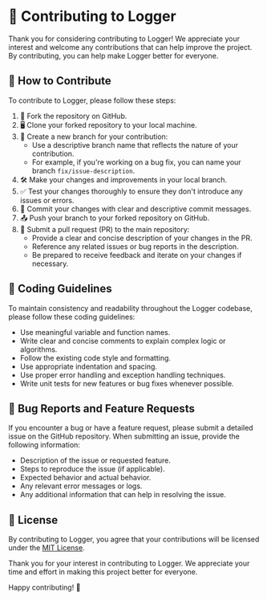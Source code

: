 # 🤝 Contributing to Logger

Thank you for considering contributing to Logger! We appreciate your interest and welcome any contributions that can help improve the project. By contributing, you can help make Logger better for everyone.

## 🚀 How to Contribute

To contribute to Logger, please follow these steps:

1. 🍴 Fork the repository on GitHub.
2. 🖥️ Clone your forked repository to your local machine.
3. 🌿 Create a new branch for your contribution:
    - Use a descriptive branch name that reflects the nature of your contribution.
    - For example, if you're working on a bug fix, you can name your branch `fix/issue-description`.
4. 🛠️ Make your changes and improvements in your local branch.
5. ✅ Test your changes thoroughly to ensure they don't introduce any issues or errors.
6. 💬 Commit your changes with clear and descriptive commit messages.
7. 📤 Push your branch to your forked repository on GitHub.
8. 🔄 Submit a pull request (PR) to the main repository:
    - Provide a clear and concise description of your changes in the PR.
    - Reference any related issues or bug reports in the description.
    - Be prepared to receive feedback and iterate on your changes if necessary.

## 📝 Coding Guidelines

To maintain consistency and readability throughout the Logger codebase, please follow these coding guidelines:

- Use meaningful variable and function names.
- Write clear and concise comments to explain complex logic or algorithms.
- Follow the existing code style and formatting.
- Use appropriate indentation and spacing.
- Use proper error handling and exception handling techniques.
- Write unit tests for new features or bug fixes whenever possible.

## 🐛 Bug Reports and Feature Requests

If you encounter a bug or have a feature request, please submit a detailed issue on the GitHub repository. When submitting an issue, provide the following information:

- Description of the issue or requested feature.
- Steps to reproduce the issue (if applicable).
- Expected behavior and actual behavior.
- Any relevant error messages or logs.
- Any additional information that can help in resolving the issue.

## 📄 License

By contributing to Logger, you agree that your contributions will be licensed under the [MIT License](https://github.com/ExceptedPrism3/Logger/blob/main/LICENSE).

Thank you for your interest in contributing to Logger. We appreciate your time and effort in making this project better for everyone.

Happy contributing! 🎉
